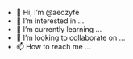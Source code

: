 - 👋 Hi, I’m @aeozyfe
- 👀 I’m interested in ...
- 🌱 I’m currently learning ...
- 💞️ I’m looking to collaborate on ...
- 📫 How to reach me ...

<!---
aeozyfe/aeozyfe is a ✨ special ✨ repository because its `README.md` (this file) appears on your GitHub profile.
You can click the Preview link to take a look at your changes.
--->
